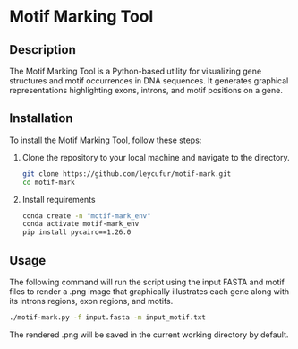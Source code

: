 # Motif Marking Tool

## Description

The Motif Marking Tool is a Python-based utility for visualizing gene structures and motif occurrences in DNA sequences. It generates graphical representations highlighting exons, introns, and motif positions on a gene.

## Installation

To install the Motif Marking Tool, follow these steps:

1. Clone the repository to your local machine and navigate to the directory.
    ```bash
   git clone https://github.com/leycufur/motif-mark.git
   cd motif-mark
   ```
2. Install requirements
    ```bash
    conda create -n "motif-mark_env"
    conda activate motif-mark_env
    pip install pycairo==1.26.0
    ```
## Usage
The following command will run the script using the input FASTA and motif files to render a .png image that graphically illustrates each gene along with its introns regions, exon regions, and motifs. 

```bash
./motif-mark.py -f input.fasta -m input_motif.txt
```
The rendered .png will be saved in the current working directory by default.